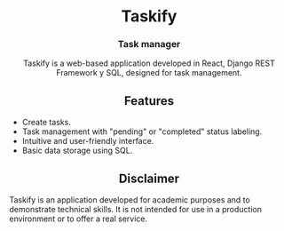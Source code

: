 <div align="center">

# Taskify

### Task manager
Taskify is a web-based application developed in React, Django REST Framework y SQL, designed for task management.

## Features

<div align="left">

* Create tasks.
* Task management with "pending" or "completed" status labeling.
* Intuitive and user-friendly interface.
* Basic data storage using SQL.

</div>

## Disclaimer

<div align="left">
Taskify is an application developed for academic purposes and to demonstrate technical skills. It is not intended for use in a production environment or to offer a real service.
</div>

</div>
